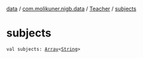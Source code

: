 [data](../../index.md) / [com.molikuner.nigb.data](../index.md) / [Teacher](index.md) / [subjects](./subjects.md)

# subjects

`val subjects: `[`Array`](https://kotlinlang.org/api/latest/jvm/stdlib/kotlin/-array/index.html)`<`[`String`](https://kotlinlang.org/api/latest/jvm/stdlib/kotlin/-string/index.html)`>`